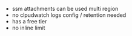  - ssm attachments can be used multi region
 - no clpudwatch logs config / retention needed
 - has a free tier
 - no inline limit
